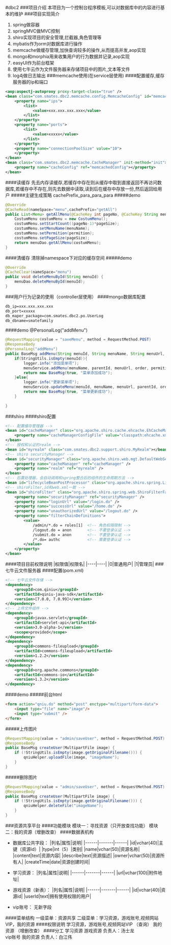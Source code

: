 #dbc2
###项目介绍
本项目为一个控制台程序模板,可以对数据库中的内容进行基本的维护
###项目实现简介
1. spring做容器
1. springMVC做MVC控制
1. shiro实现项目的安全管理,拦截器,角色管理等
1. mybatis作为orm对数据库进行操作
1. memcache做缓存管理,加快查询较多的操作,从而提高并发,aop实现
1. mongo和morphia用来收集用户的行为数据并记录,aop实现
1. easyUI作为前台框架
1. 使用七牛云作为文件服务器来存储项目中的图片,文本等文件
1. log4j做日志输出
###memcache使用(在service层使用)
####配置缓存,缓存服务器的ip和端口
```xml
<aop:aspectj-autoproxy proxy-target-class="true" />
<bean class="com.smates.dbc2.memcache.config.MemcacheConfig" id="memcachedConfig">
    <property name="ips">
        <list>
            <value>xxx.xxx.xxx.xxx</value>
        </list>
    </property>
    <property name="ports">
        <list>
            <value>xxxxx</value>
        </list>
    </property>
    <property name="connectionPoolSize" value="10">
    </property>
</bean>
<bean class="com.smates.dbc2.memcache.CacheManager" init-method="init">
    <property name="cacheConfig" ref="memcachedConfig"></property>
</bean>
```
####读缓存
先去内存读缓存,若缓存中存在则从缓存中取到直接返回不再访问数据库,若缓存中不存在,则先去数据中读取,读到后在缓存中存放一份,然后返回给用户
#####主键生成策略
cachePrefix_para_para_para
#####demo
```java
@Override
@CacheRead(nameSpace="menu",cachePrefix="getAll")
public List<Menu> getAllMenu(@CacheKey int pageNo, @CacheKey String menuName, @CacheKey String permition, @CacheKey int pageSize) {
    CostumMenu costumMenu = new CostumMenu();
    costumMenu.setStartCount((pageNo-1)*pageSize);
    costumMenu.setMenuName(menuName);
    costumMenu.setPermition(permition);
    costumMenu.setPageSize(pageSize);
    return menuDao.getAllMenu(costumMenu);
}
```
####清缓存
清除掉namespace下对应的缓存空间
#####demo
```java
@Override
@CacheClear(nameSpace="menu")
public void deleteMenuById(String menuId) {
    menuDao.deleteMenuById(menuId);
}
```
###用户行为记录的使用（controller层使用）
####mongo数据库配置
```xml
db_ip=xxx.xxx.xxx.xxx
db_port=xxxxx
db_maper_package=com.smates.dbc2.po.UserLog
db_dbname=smatefamily
```
####demo @PersonalLog("addMenu")
```java
@RequestMapping(value = "saveMenu", method = RequestMethod.POST)
@ResponseBody
@PersonalLog("addMenu")
public BaseMsg addMenu(String menuId, String menuName, String menuUrl, String parentId, Integer order, String permition) {
    if(StringUtils.isEmpty(menuId)){
        logger.info("添加菜单项");
        menuService.addMenu(menuName, parentId, menuUrl, order, permition);
        return new BaseMsg(true, "菜单添加成功");
    }else{
        logger.info("更新菜单项");
        menuService.updateMenu(menuId, menuName, menuUrl, parentId, order, permition);
        return new BaseMsg(true, "菜单更新成功");
    }
    
}
```
###shiro
####shiro配置
```xml
<!-- 配置缓存管理器 -->
<bean id="cacheManager" class="org.apache.shiro.cache.ehcache.EhCacheManager">
    <property name="cacheManagerConfigFile" value="classpath:ehcache.xml" />
</bean>
<!-- 授权和认证的realm -->
<bean id="myrealm" class="com.smates.dbc2.support.shiro.MyRealm"></bean>
<!-- shiro securityManager -->
<bean id="securityManager" class="org.apache.shiro.web.mgt.DefaultWebSecurityManager">
    <property name="cacheManager" ref="cacheManager" />
    <property name="realm" ref="myrealm" />
</bean>
<!-- 后置处理器，会自动调用和spring整合后的组件的生命周期方法 -->
<bean id="lifecycleBeanPostProcessor" class="org.apache.shiro.spring.LifecycleBeanPostProcessor" />
<!-- shiroFilter,id和web.xml一致 -->
<bean id="shiroFilter" class="org.apache.shiro.spring.web.ShiroFilterFactoryBean">
    <property name="securityManager" ref="securityManager" />
    <property name="loginUrl" value="/login.do" />
    <property name="successUrl" value="/home.do" />
    <property name="unauthorizedUrl" value="/logout.do" />
    <property name="filterChainDefinitions">
        <value>
            /admin/*.do = roles[1]  <!-- 角色权限限制 -->
            /logout.do = anon       <!-- 不要登录认证 -->
            /submit.do = anon       <!-- 不要登录认证 -->
            /*.do= authc            <!-- 需要登录认证 -->
        </value>
    </property>
</bean>
```
####项目目前权限说明
|权限值|权限名|
|----|----|
|0|普通用户|
|1|管理员|
###七牛云文件服务器
####配置(pom.xml)
```xml
<!-- 七牛云文件存储 -->
<dependency>
    <groupId>com.qiniu</groupId>
    <artifactId>qiniu-java-sdk</artifactId>
    <version>[7.0.0, 7.0.99]</version>
</dependency>
<!-- 上传文件组件 -->
<dependency>
    <groupId>javax.servlet</groupId>
    <artifactId>servlet-api</artifactId>
    <version>3.0-alpha-1</version>
    <scope>provided</scope>
</dependency>
<dependency>
    <groupId>commons-fileupload</groupId>
    <artifactId>commons-fileupload</artifactId>
    <version>1.2.2</version>
</dependency>
<dependency>
    <groupId>org.apache.commons</groupId>
    <artifactId>commons-io</artifactId>
    <version>1.3.2</version>
</dependency>
```
####demo
#####前台html
```html
<form action="qniu.do" method="post" enctype="multipart/form-data">
    <input type="file" name="image"/>
    <input type="submit" />
</form>
```
#####上传图片
```java
@RequestMapping(value = "admin/saveUser", method = RequestMethod.POST)
@ResponseBody
public BaseMsg createUser(MultipartFile image) {
    if (!StringUtils.isEmpty(image.getOriginalFilename())) {
        qniuHelper.uploadFile(image, "imageName");
    }
}
```
#####删除图片
```java
@RequestMapping(value = "admin/saveUser", method = RequestMethod.POST)
@ResponseBody
public BaseMsg createUser(MultipartFile image) {
    if (!StringUtils.isEmpty(image.getOriginalFilename())) {
        qniuHelper.deleteFile("imageName");
    }
}
```
###资源共享平台
####功能模块
模块一：寻找资源（只开放查找功能）
模块二：我的资源（增删改查）
####数据表机构
+ 数据库公共字段：
|列名|属性|说明|
|------|-------|------|
|id|vchar(40)|主键（资源id）|
|type|int（5）|类别|
|name|vchar(50)|资源名称|
|content|text|资源内容|
|describe|text|资源描述|
|owner|vchar(50)|资源所有人|
|createTime|date|资源创建时间|

+ 学习资源：
|列名|属性|说明|
|------|-------|------|
|url|vchar(100)|附件地址|

+ 游戏资源（新表）：
|列名|属性|说明|
|------|-------|------|
|id|vchar(40)|资源id|
|userId|text|拥有使用权限的用户|

+ vip账号：
无新字段

####菜单结构
一级菜单：资源共享
二级菜单：学习资源，游戏账号,视频网站VIP，我的资源
####权限说明
学习资源，游戏账号,视频网站VIP （查询）
我的资源                       （增删改查）
####分工
学习资源     游戏资源    负责人：汤士龙           
vip账号     我的资源    负责人：白江伟
